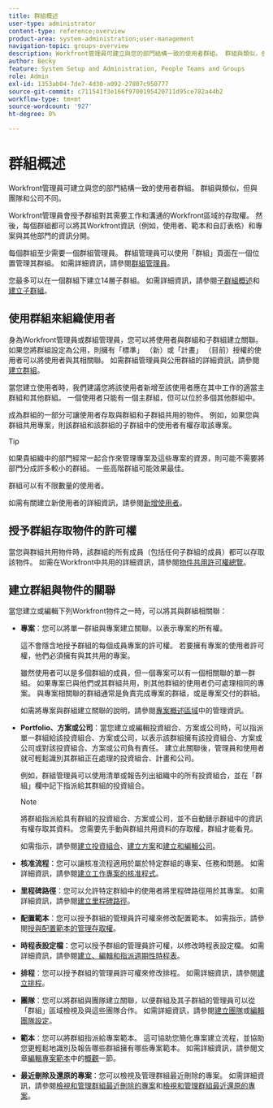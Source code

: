 ```yaml
---
title: 群組概述
user-type: administrator
content-type: reference;overview
product-area: system-administration;user-management
navigation-topic: groups-overview
description: Workfront管理員可建立與您的部門結構一致的使用者群組。 群組與類似，但與團隊和公司不同。
author: Becky
feature: System Setup and Administration, People Teams and Groups
role: Admin
exl-id: 1353ab04-7de7-4d30-a092-27807c950777
source-git-commit: c711541f3e166f9700195420711d95ce782a44b2
workflow-type: tm+mt
source-wordcount: '927'
ht-degree: 0%

---
```


# 群組概述

<!-- Audited: 01/2024 -->

Workfront管理員可建立與您的部門結構一致的使用者群組。 群組與類似，但與團隊和公司不同。

Workfront管理員會授予群組對其需要工作和溝通的Workfront區域的存取權。 然後，每個群組都可以將其Workfront資訊（例如，使用者、範本和自訂表格）和專案與其他部門的資訊分開。

每個群組至少需要一個群組管理員。 群組管理員可以使用「群組」頁面在一個位置管理其群組。 如需詳細資訊，請參閱[群組管理員](../../../administration-and-setup/manage-groups/group-roles/group-administrators.md)。

您最多可以在一個群組下建立14層子群組。 如需詳細資訊，請參閱[子群組概述](../../../administration-and-setup/manage-groups/groups-overview/subgroups.md)和[建立子群組](../../../administration-and-setup/manage-groups/create-and-manage-subgroups/create-a-subgroup.md)。

## 使用群組來組織使用者

身為Workfront管理員或群組管理員，您可以將使用者與群組和子群組建立關聯。 如果您將群組設定為公用，則擁有「標準」 （新）或「計畫」 （目前）授權的使用者可以將使用者與其相關聯。 如需群組管理員與公用群組的詳細資訊，請參閱[建立群組](../../../administration-and-setup/manage-groups/create-and-manage-groups/create-a-group.md)。

當您建立使用者時，我們建議您將該使用者新增至該使用者應在其中工作的適當主群組和其他群組。 一個使用者只能有一個主群組，但可以位於多個其他群組中。

成為群組的一部分可讓使用者存取與群組和子群組共用的物件。 例如，如果您與群組共用專案，則該群組和該群組的子群組中的使用者有權存取該專案。

>[!TIP]
>
>如果貴組織中的部門經常一起合作來管理專案及這些專案的資源，則可能不需要將部門分成許多較小的群組。 一些高階群組可能效果最佳。

群組可以有不限數量的使用者。

如需有關建立新使用者的詳細資訊，請參閱[新增使用者](../../../administration-and-setup/add-users/add-users.md)。

## 授予群組存取物件的許可權

當您與群組共用物件時，該群組的所有成員（包括任何子群組的成員）都可以存取該物件。 如需在Workfront中共用的詳細資訊，請參閱[物件共用許可權總覽](../../../workfront-basics/grant-and-request-access-to-objects/sharing-permissions-on-objects-overview.md)。

## 建立群組與物件的關聯

當您建立或編輯下列Workfront物件之一時，可以將其與群組相關聯：

* **專案**：您可以將單一群組與專案建立關聯，以表示專案的所有權。

  這不會隱含地授予群組的每個成員專案的許可權。 若要擁有專案的使用者許可權，他們必須擁有與其共用的專案。

  雖然使用者可以是多個群組的成員，但一個專案可以有一個相關聯的單一群組。 如果專案已與他們或其群組共用，則其他群組的使用者仍可處理相同的專案。 與專案相關聯的群組通常是負責完成專案的群組，或是專案交付的群組。

  如需將專案與群組建立關聯的說明，請參閱[專案概述區域](../../../manage-work/projects/manage-projects/understand-project-overview-area.md)中的管理資訊。

* **Portfolio、方案或公司**：當您建立或編輯投資組合、方案或公司時，可以指派單一群組給該投資組合、方案或公司，以表示該群組擁有該投資組合、方案或公司或對該投資組合、方案或公司負有責任。 建立此關聯後，管理員和使用者就可輕鬆識別其群組正在處理的投資組合、計畫和公司。

  例如，群組管理員可以使用清單或報告列出組織中的所有投資組合，並在「群組」欄中記下指派給其群組的投資組合。

  >[!NOTE]
  >
  >將群組指派給具有群組的投資組合、方案或公司，並不自動錶示群組中的資訊有權存取其資料。 您需要先手動與群組共用資料的存取權，群組才能看見。

  如需指示，請參閱[建立投資組合](../../../manage-work/portfolios/create-and-manage-portfolios/create-portfolios.md)、[建立方案](../../../manage-work/portfolios/create-and-manage-programs/create-program.md)和[建立和編輯公司](../../../administration-and-setup/set-up-workfront/organizational-setup/create-and-edit-companies.md)。

* **核准流程**：您可以讓核准流程適用於屬於特定群組的專案、任務和問題。 如需詳細資訊，請參閱[建立工作專案的核准程式](../../../administration-and-setup/customize-workfront/configure-approval-milestone-processes/create-approval-processes.md)。
* **里程碑路徑**：您可以允許特定群組中的使用者將里程碑路徑用於其專案。 如需詳細資訊，請參閱[建立里程碑路徑](../../../administration-and-setup/customize-workfront/configure-approval-milestone-processes/create-milestone-path.md)。
* **配置範本**：您可以授予群組的管理員許可權來修改配置範本。 如需指示，請參閱[授與配置範本的管理存取權](../../../administration-and-setup/customize-workfront/use-layout-templates/grant-admin-access-layout-template.md)。

* **時程表設定檔**：您可以授予群組的管理員許可權，以修改時程表設定檔。 如需詳細資訊，請參閱[建立、編輯和指派週期性時程表](../../../timesheets/create-and-manage-timesheets/create-timesheet-profiles.md)。

* **排程**：您可以授予群組的管理員許可權來修改排程。 如需詳細資訊，請參閱[建立排程](../../../administration-and-setup/set-up-workfront/configure-timesheets-schedules/create-schedules.md)。
* **團隊**：您可以將群組與團隊建立關聯，以便群組及其子群組的管理員可以從「群組」區域檢視及與這些團隊合作。 如需詳細資訊，請參閱[建立團隊](../../../people-teams-and-groups/create-and-manage-teams/create-a-team.md)或[編輯團隊設定](../../../people-teams-and-groups/create-and-manage-teams/edit-team-settings.md)。
* **範本**：您可以將群組指派給專案範本。 這可協助您簡化專案建立流程，並協助您更輕鬆地識別及報告哪些群組擁有哪些專案範本。 如需詳細資訊，請參閱文章[編輯專案範本](../../../manage-work/projects/create-and-manage-templates/edit-templates.md#overview)中的[概觀](../../../manage-work/projects/create-and-manage-templates/edit-templates.md)一節。

* **最近刪除及還原的專案**：您可以檢視及管理群組最近刪除的專案。 如需詳細資訊，請參閱[檢視和管理群組最近刪除的專案](../../../administration-and-setup/manage-groups/work-with-group-objects/view-manage-groups-recently-deleted-objects.md)和[檢視和管理群組最近還原的專案](../../../administration-and-setup/manage-groups/work-with-group-objects/view-manage-groups-recently-restored-objects.md)。
